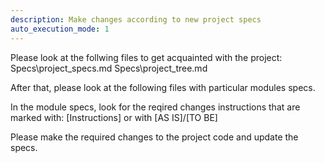 ```yaml
---
description: Make changes according to new project specs
auto_execution_mode: 1
---
```


Please look at the follwing files to get acquainted with the project:
Specs\project_specs.md
Specs\project_tree.md

After that, please look at the following files with particular modules specs.

In the module specs, look for the reqired changes instructions that are marked with: [Instructions] 
or with
[AS IS]/[TO BE]

Please make the required changes to the project code and update the specs.